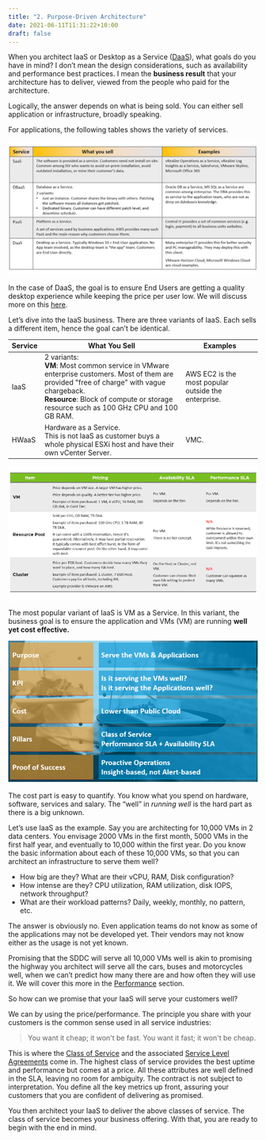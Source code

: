 ```yaml
---
title: "2. Purpose-Driven Architecture"
date: 2021-06-11T11:31:22+10:00
draft: false
---
```


When you architect IaaS or Desktop as a Service ([DaaS](https://www.vmware.com/topics/glossary/content/desktop-as-a-service)), what goals do you have in mind? I don’t mean the design considerations, such as availability and performance best practices. I mean the **business result** that your architecture has to deliver, viewed from the people who paid for the architecture.

Logically, the answer depends on what is being sold. You can either sell application or infrastructure, broadly speaking.

For applications, the following tables shows the variety of services.

![Common 'As a Service' offerings](1.1.2-fig-1.png?width=60pc&classes=shadow,border)

In the case of DaaS, the goal is to ensure End Users are getting a quality desktop experience while keeping the price per user low. We will discuss more on this [here](/miscellaneous/chapter-8-vdi-daas/).

Let’s dive into the IaaS business. There are three variants of IaaS. Each sells a different item, hence the goal can’t be identical.

| Service | What You Sell | Examples |
| --- | --- | --- |
| IaaS | 2 variants:<br />**VM**: Most common service in VMware enterprise customers. Most of them are provided "free of charge" with vague chargeback.<br />**Resource**: Block of compute or storage resource such as 100 GHz CPU and 100 GB RAM.| AWS EC2 is the most popular outside the enterprise.|
| HWaaS | Hardware as a Service.<br />This is not IaaS as customer buys a whole physical ESXi host and have their own vCenter Server.| VMC.|

<!-- ![IaaS and HWaaS comparison table](1.1.2-fig-2.png?width=60pc&classes=shadow,border) -->

![Table comparing VM, Resource Pool, and Cluster](1.1.2-fig-3.png?classes=shadow,border)

The most popular variant of IaaS is VM as a Service. In this variant, the business goal is to ensure the application and VMs (VM) are running **well yet cost effective.**

![Multiple aspects of VM as a Service](1.1.2-fig-4.png?width=50pc&classes=shadow,border)

The cost part is easy to quantify. You know what you spend on hardware, software, services and salary. The “well” in _running well_ is the hard part as there is a big unknown.

Let’s use IaaS as the example. Say you are architecting for 10,000 VMs in 2 data centers. You envisage 2000 VMs in the first month, 5000 VMs in the first half year, and eventually to 10,000 within the first year. Do you know the basic information about each of these 10,000 VMs, so that you can architect an infrastructure to serve them well?

- How big are they? What are their vCPU, RAM, Disk configuration?
- How intense are they? CPU utilization, RAM utilization, disk IOPS, network throughput?
- What are their workload patterns? Daily, weekly, monthly, no pattern, etc.

The answer is obviously no. Even application teams do not know as some of the applications may not be developed yet. Their vendors may not know either as the usage is not yet known.

Promising that the SDDC will serve all 10,000 VMs well is akin to promising the highway you architect will serve all the cars, buses and motorcycles well, when we can’t predict how many there are and how often they will use it. We will cover this more in the [Performance](/operations-management/chapter-2-performance-management/) section.

So how can we promise that your IaaS will serve your customers well?

We can by using the price/performance. The principle you share with your customers is the common sense used in all service industries:

> You want it cheap; it won't be fast. You want it fast; it won't be cheap.

This is where the [Class of Service](/operations-management/chapter-1-overview/1.1.7-service-level-agreement/#class-of-service) and the associated [Service Level Agreements](/operations-management/chapter-1-overview/1.1.7-service-level-agreement) come in. The highest class of service provides the best uptime and performance but comes at a price. All these attributes are well defined in the SLA, leaving no room for ambiguity. The contract is not subject to interpretation. You define all the key metrics up front, assuring your customers that you are confident of delivering as promised.

You then architect your IaaS to deliver the above classes of service. The class of service becomes your business offering. With that, you are ready to begin with the end in mind.